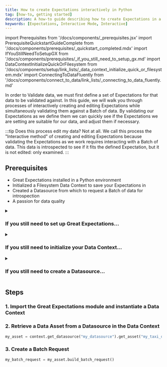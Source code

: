 ```yaml
---
title: How to create Expectations interactively in Python
tag: [how-to, getting started]
description: A how-to guide describing how to create Expectations in a Python interpreter or script while interactively receiving feedback by validating them against a Batch of data.
keywords: [Expectations, Interactive Mode, Interactive]
---
```


import Prerequisites from '/docs/components/_prerequisites.jsx'
import PrerequisiteQuickstartGuideComplete from '/docs/components/prerequisites/_quickstart_completed.mdx'
import IfYouStillNeedToSetupGX from '/docs/components/prerequisites/_if_you_still_need_to_setup_gx.md'
import DataContextInitializeQuickOrFilesystem from '/docs/components/setup/link_lists/_data_context_initialize_quick_or_filesystem.mdx'
import ConnectingToDataFluently from '/docs/components/connect_to_data/link_lists/_connecting_to_data_fluently.md'

In order to Validate data, we must first define a set of Expectations for that data to be validated against.  In this guide, we will walk you through processes of interactively creating and editing Expectations while simultaneously validating them against a Batch of data. By validating our Expectations as we define them we can quickly see if the Expectations we are setting are suitable for our data, and adjust them if necessary.

:::tip Does this process edit my data?
Not at all.  We call this process the "Interactive method" of creating and editing Expectations because validating the Expectations as we work requires interacting with a Batch of data.  This data is introspected to see if it fits the defined Expectation, but it is not edited: only examined.
:::

## Prerequisites

<Prerequisites>

- Great Expectations installed in a Python environment
- Initialized a Filesystem Data Context to save your Expectations in
- Created a Datasource from which to request a Batch of data for introspection
- A passion for data quality

</Prerequisites> 

<details>
<summary>

### If you still need to set up Great Expectations...

</summary>

<IfYouStillNeedToSetupGX />

</details>

<details>
<summary>

### If you still need to initialize your Data Context...

</summary>

Please see the appropriate guide from the following:

<DataContextInitializeQuickOrFilesystem />

</details>

<details>
<summary>

### If you still need to create a Datasource...

</summary>

Please reference the appropriate guide from the following:

<ConnectingToDataFluently />

</details>

## Steps

### 1. Import the Great Expectations module and instantiate a Data Context

### 2. Retrieve a Data Asset from a Datasource in the Data Context

```python
my_asset = context.get_datasource("my_datasource").get_asset("my_taxi_data_asset")
```

### 3. Create a Batch Request

```python
my_batch_request = my_asset.build_batch_request()
```

